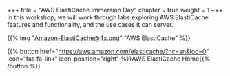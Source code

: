 +++
title = "AWS ElastiCache Immersion Day"
chapter = true
weight = 1
+++
In this workshop, we will work through labs exploring AWS ElastiCache features and functionality, and
the use cases it can server.

{{% img "Amazon-ElastiCache@4x.png" "AWS ElastiCache" %}}

{{% button href="https://aws.amazon.com/elasticache/?nc=sn&loc=0" icon="fas fa-link" icon-position="right" %}}AWS ElastiCache Home{{% /button %}}

